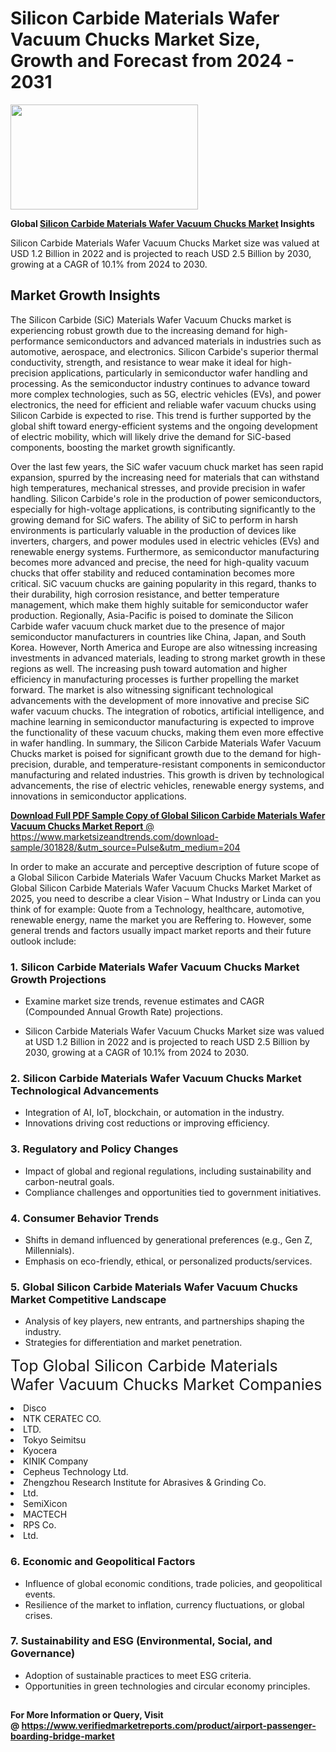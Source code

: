 <H1>Silicon Carbide Materials Wafer Vacuum Chucks Market Size, Growth and Forecast from 2024 - 2031</H1><img class="aligncenter size-medium wp-image-584254" src="https://thirdeyenews.in/wp-content/uploads/2024/09/Global-Market-Research-300x168.jpeg" alt="" width="300" height="168" /><p><strong>Global&nbsp;<a href="https://www.marketsizeandtrends.com/download-sample/301828/&amp;utm_source=Pulse&amp;utm_medium=204">Silicon Carbide Materials Wafer Vacuum Chucks Market</a> Insights</strong></p><p>Silicon Carbide Materials Wafer Vacuum Chucks Market size was valued at USD 1.2 Billion in 2022 and is projected to reach USD 2.5 Billion by 2030, growing at a CAGR of 10.1% from 2024 to 2030.</p><p><h2>Market Growth Insights</h2> <p>The Silicon Carbide (SiC) Materials Wafer Vacuum Chucks market is experiencing robust growth due to the increasing demand for high-performance semiconductors and advanced materials in industries such as automotive, aerospace, and electronics. Silicon Carbide's superior thermal conductivity, strength, and resistance to wear make it ideal for high-precision applications, particularly in semiconductor wafer handling and processing. As the semiconductor industry continues to advance toward more complex technologies, such as 5G, electric vehicles (EVs), and power electronics, the need for efficient and reliable wafer vacuum chucks using Silicon Carbide is expected to rise. This trend is further supported by the global shift toward energy-efficient systems and the ongoing development of electric mobility, which will likely drive the demand for SiC-based components, boosting the market growth significantly.</p> <p><a href="#"></a></p> <p>Over the last few years, the SiC wafer vacuum chuck market has seen rapid expansion, spurred by the increasing need for materials that can withstand high temperatures, mechanical stresses, and provide precision in wafer handling. Silicon Carbide's role in the production of power semiconductors, especially for high-voltage applications, is contributing significantly to the growing demand for SiC wafers. The ability of SiC to perform in harsh environments is particularly valuable in the production of devices like inverters, chargers, and power modules used in electric vehicles (EVs) and renewable energy systems. Furthermore, as semiconductor manufacturing becomes more advanced and precise, the need for high-quality vacuum chucks that offer stability and reduced contamination becomes more critical. SiC vacuum chucks are gaining popularity in this regard, thanks to their durability, high corrosion resistance, and better temperature management, which make them highly suitable for semiconductor wafer production. Regionally, Asia-Pacific is poised to dominate the Silicon Carbide wafer vacuum chuck market due to the presence of major semiconductor manufacturers in countries like China, Japan, and South Korea. However, North America and Europe are also witnessing increasing investments in advanced materials, leading to strong market growth in these regions as well. The increasing push toward automation and higher efficiency in manufacturing processes is further propelling the market forward. The market is also witnessing significant technological advancements with the development of more innovative and precise SiC wafer vacuum chucks. The integration of robotics, artificial intelligence, and machine learning in semiconductor manufacturing is expected to improve the functionality of these vacuum chucks, making them even more effective in wafer handling. In summary, the Silicon Carbide Materials Wafer Vacuum Chucks market is poised for significant growth due to the demand for high-precision, durable, and temperature-resistant components in semiconductor manufacturing and related industries. This growth is driven by technological advancements, the rise of electric vehicles, renewable energy systems, and innovations in semiconductor applications.</p> <p><a href="#"></p><p><span class=""><strong>Download Full PDF Sample Copy of Global Silicon Carbide Materials Wafer Vacuum Chucks Market Report</strong> @ <a href="https://www.marketsizeandtrends.com/download-sample/301828/&amp;utm_source=Pulse&amp;utm_medium=204" target="_blank">https://www.marketsizeandtrends.com/download-sample/301828/&amp;utm_source=Pulse&amp;utm_medium=204</a></span></p><p>In order to make an accurate and perceptive description of future scope of a Global&nbsp;Silicon Carbide Materials Wafer Vacuum Chucks Market Market as Global&nbsp;Silicon Carbide Materials Wafer Vacuum Chucks Market Market of 2025, you need to describe a clear Vision &ndash; What Industry or Linda can you think of for example: Quote from a Technology, healthcare, automotive, renewable energy, name the market you are Reffering to. However, some general trends and factors usually impact market reports and their future outlook include:</p><h3>1.&nbsp;<strong>Silicon Carbide Materials Wafer Vacuum Chucks Market Growth Projections</strong></h3><ul><li>Examine market size trends, revenue estimates and CAGR (Compounded Annual Growth Rate) projections.</li><li><p>Silicon Carbide Materials Wafer Vacuum Chucks Market size was valued at USD 1.2 Billion in 2022 and is projected to reach USD 2.5 Billion by 2030, growing at a CAGR of 10.1% from 2024 to 2030.</p></li></ul><h3>2.&nbsp;<strong>Silicon Carbide Materials Wafer Vacuum Chucks Market Technological Advancements</strong></h3><ul><li>Integration of AI, IoT, blockchain, or automation in the industry.</li><li>Innovations driving cost reductions or improving efficiency.</li></ul><h3>3.&nbsp;<strong>Regulatory and Policy Changes</strong></h3><ul><li>Impact of global and regional regulations, including sustainability and carbon-neutral goals.</li><li>Compliance challenges and opportunities tied to government initiatives.</li></ul><h3>4.&nbsp;<strong>Consumer Behavior Trends</strong></h3><ul><li>Shifts in demand influenced by generational preferences (e.g., Gen Z, Millennials).</li><li>Emphasis on eco-friendly, ethical, or personalized products/services.</li></ul><h3>5.&nbsp;<strong>Global Silicon Carbide Materials Wafer Vacuum Chucks Market Competitive Landscape</strong></h3><ul><li>Analysis of key players, new entrants, and partnerships shaping the industry.</li><li>Strategies for differentiation and market penetration.</li></ul><p data-pm-slice="1 1 []"><span style="color: inherit; font-family: inherit; font-size: 25px;">Top Global Silicon Carbide Materials Wafer Vacuum Chucks Market Companies</span></p><div class="" data-test-id=""><p><li>Disco</li><li> NTK CERATEC CO.</li><li> LTD.</li><li> Tokyo Seimitsu</li><li> Kyocera</li><li> KINIK Company</li><li> Cepheus Technology Ltd.</li><li> Zhengzhou Research Institute for Abrasives & Grinding Co.</li><li> Ltd.</li><li> SemiXicon</li><li> MACTECH</li><li> RPS Co.</li><li> Ltd.</li></p></div><h3>6.&nbsp;<strong>Economic and Geopolitical Factors</strong></h3><ul><li>Influence of global economic conditions, trade policies, and geopolitical events.</li><li>Resilience of the market to inflation, currency fluctuations, or global crises.</li></ul><h3>7.&nbsp;<strong>Sustainability and ESG (Environmental, Social, and Governance)</strong></h3><ul><li>Adoption of sustainable practices to meet ESG criteria.</li><li>Opportunities in green technologies and circular economy principles.</li></ul><h2><strong style="font-size: 14px;">For More Information or Query, Visit @&nbsp;</strong><a style="background-color: #ffffff; font-size: 14px;" href="https://www.marketsizeandtrends.com/report/silicon-carbide-materials-wafer-vacuum-chucks-market/" target="_blank">https://www.verifiedmarketreports.com/product/airport-passenger-boarding-bridge-market</a></h2>
